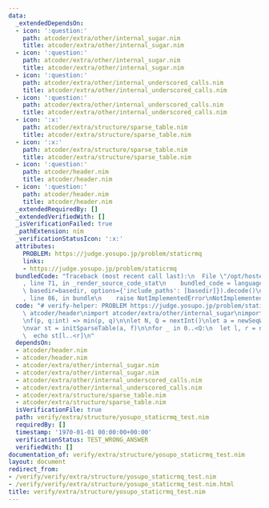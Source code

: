 ```yaml
---
data:
  _extendedDependsOn:
  - icon: ':question:'
    path: atcoder/extra/other/internal_sugar.nim
    title: atcoder/extra/other/internal_sugar.nim
  - icon: ':question:'
    path: atcoder/extra/other/internal_sugar.nim
    title: atcoder/extra/other/internal_sugar.nim
  - icon: ':question:'
    path: atcoder/extra/other/internal_underscored_calls.nim
    title: atcoder/extra/other/internal_underscored_calls.nim
  - icon: ':question:'
    path: atcoder/extra/other/internal_underscored_calls.nim
    title: atcoder/extra/other/internal_underscored_calls.nim
  - icon: ':x:'
    path: atcoder/extra/structure/sparse_table.nim
    title: atcoder/extra/structure/sparse_table.nim
  - icon: ':x:'
    path: atcoder/extra/structure/sparse_table.nim
    title: atcoder/extra/structure/sparse_table.nim
  - icon: ':question:'
    path: atcoder/header.nim
    title: atcoder/header.nim
  - icon: ':question:'
    path: atcoder/header.nim
    title: atcoder/header.nim
  _extendedRequiredBy: []
  _extendedVerifiedWith: []
  _isVerificationFailed: true
  _pathExtension: nim
  _verificationStatusIcon: ':x:'
  attributes:
    PROBLEM: https://judge.yosupo.jp/problem/staticrmq
    links:
    - https://judge.yosupo.jp/problem/staticrmq
  bundledCode: "Traceback (most recent call last):\n  File \"/opt/hostedtoolcache/Python/3.9.6/x64/lib/python3.9/site-packages/onlinejudge_verify/documentation/build.py\"\
    , line 71, in _render_source_code_stat\n    bundled_code = language.bundle(stat.path,\
    \ basedir=basedir, options={'include_paths': [basedir]}).decode()\n  File \"/opt/hostedtoolcache/Python/3.9.6/x64/lib/python3.9/site-packages/onlinejudge_verify/languages/nim.py\"\
    , line 86, in bundle\n    raise NotImplementedError\nNotImplementedError\n"
  code: "# verify-helper: PROBLEM https://judge.yosupo.jp/problem/staticrmq\n\ninclude\
    \ atcoder/header\nimport atcoder/extra/other/internal_sugar\nimport atcoder/extra/structure/sparse_table\n\
    \nf(p, q:int) => min(p, q)\n\nlet N, Q = nextInt()\nlet a = newSeqWith(N, nextInt())\n\
    \nvar st = initSparseTable(a, f)\n\nfor _ in 0..<Q:\n  let l, r = nextInt()\n\
    \  echo st[l..<r]\n"
  dependsOn:
  - atcoder/header.nim
  - atcoder/header.nim
  - atcoder/extra/other/internal_sugar.nim
  - atcoder/extra/other/internal_sugar.nim
  - atcoder/extra/other/internal_underscored_calls.nim
  - atcoder/extra/other/internal_underscored_calls.nim
  - atcoder/extra/structure/sparse_table.nim
  - atcoder/extra/structure/sparse_table.nim
  isVerificationFile: true
  path: verify/extra/structure/yosupo_staticrmq_test.nim
  requiredBy: []
  timestamp: '1970-01-01 00:00:00+00:00'
  verificationStatus: TEST_WRONG_ANSWER
  verifiedWith: []
documentation_of: verify/extra/structure/yosupo_staticrmq_test.nim
layout: document
redirect_from:
- /verify/verify/extra/structure/yosupo_staticrmq_test.nim
- /verify/verify/extra/structure/yosupo_staticrmq_test.nim.html
title: verify/extra/structure/yosupo_staticrmq_test.nim
---
```

